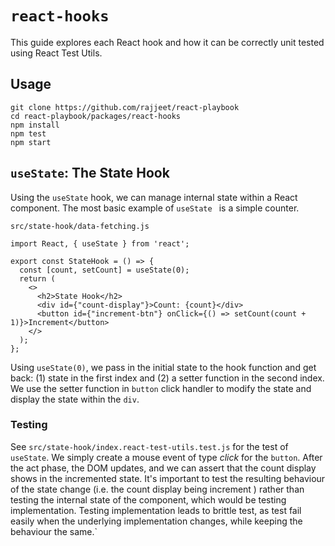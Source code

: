 # `react-hooks`

This guide explores each React hook and how it can be correctly unit tested using React Test Utils.

## Usage

```
git clone https://github.com/rajjeet/react-playbook
cd react-playbook/packages/react-hooks
npm install
npm test
npm start
```
    
## `useState`: The State Hook
Using the `useState` hook, we can manage internal state within a React component. The most basic example of `useState
` is a simple counter.

`src/state-hook/data-fetching.js` 
```
import React, { useState } from 'react';

export const StateHook = () => {
  const [count, setCount] = useState(0);
  return (
    <>
      <h2>State Hook</h2>
      <div id={"count-display"}>Count: {count}</div>
      <button id={"increment-btn"} onClick={() => setCount(count + 1)}>Increment</button>
    </>
  );
};
```
Using `useState(0)`, we pass in the initial state to the hook function and get back: (1) state in the first index and
(2) a setter function in the second index. We use the setter function in `button` click handler to modify the state and
 display the state within the `div`. 
 
 ### Testing
 See `src/state-hook/index.react-test-utils.test.js` for the test of `useState`. We simply create a mouse event of type _click_ for the
  `button`. After the act phase, the DOM updates, and we can assert that the count display shows in the incremented
   state. It's important to test the resulting behaviour of the state change (i.e. the count display being increment
   ) rather than testing the internal state of the component, which would be testing implementation. Testing
    implementation leads to brittle test, as test fail easily when the underlying implementation changes, while
     keeping the behaviour the same.`